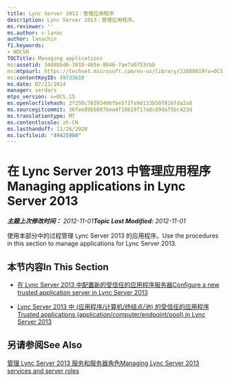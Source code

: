 ```yaml
---
title: Lync Server 2013：管理应用程序
description: Lync Server 2013：管理应用程序。
ms.reviewer: ''
ms.author: v-lanac
author: lanachin
f1.keywords:
- NOCSH
TOCTitle: Managing applications
ms:assetid: 34d8bbd0-3010-4b5e-8846-7ae7a0753cbb
ms:mtpsurl: https://technet.microsoft.com/en-us/library/JJ688019(v=OCS.15)
ms:contentKeyID: 49733610
ms.date: 07/23/2014
manager: serdars
mtps_version: v=OCS.15
ms.openlocfilehash: 2f258c7839349bfbe5f27a9d133b50f816fda2a8
ms.sourcegitcommit: 36fee89bb887bea4f18b19f17a8c69daf5bc423d
ms.translationtype: MT
ms.contentlocale: zh-CN
ms.lasthandoff: 11/26/2020
ms.locfileid: "49425988"
---
```

# <a name="managing-applications-in-lync-server-2013"></a><span data-ttu-id="5e3e8-103">在 Lync Server 2013 中管理应用程序</span><span class="sxs-lookup"><span data-stu-id="5e3e8-103">Managing applications in Lync Server 2013</span></span>

<div data-xmlns="http://www.w3.org/1999/xhtml">

<div class="topic" data-xmlns="http://www.w3.org/1999/xhtml" data-msxsl="urn:schemas-microsoft-com:xslt" data-cs="https://msdn.microsoft.com/">

<div data-asp="https://msdn2.microsoft.com/asp">



</div>

<div id="mainSection">

<div id="mainBody"><span data-ttu-id="5e3e8-104">

<span> </span></span><span class="sxs-lookup"><span data-stu-id="5e3e8-104">

<span> </span></span></span>

<span data-ttu-id="5e3e8-105">_**主题上次修改时间：** 2012-11-01_</span><span class="sxs-lookup"><span data-stu-id="5e3e8-105">_**Topic Last Modified:** 2012-11-01_</span></span>

<span data-ttu-id="5e3e8-106">使用本部分中的过程管理 Lync Server 2013 的应用程序。</span><span class="sxs-lookup"><span data-stu-id="5e3e8-106">Use the procedures in this section to manage applications for Lync Server 2013.</span></span>

<div>

## <a name="in-this-section"></a><span data-ttu-id="5e3e8-107">本节内容</span><span class="sxs-lookup"><span data-stu-id="5e3e8-107">In This Section</span></span>

  - [<span data-ttu-id="5e3e8-108">在 Lync Server 2013 中配置新的受信任的应用程序服务器</span><span class="sxs-lookup"><span data-stu-id="5e3e8-108">Configure a new trusted application server in Lync Server 2013</span></span>](lync-server-2013-configure-a-new-trusted-application-server.md)

  - [<span data-ttu-id="5e3e8-109">Lync Server 2013 中 (应用程序/计算机/终结点/池) 的受信任的应用程序</span><span class="sxs-lookup"><span data-stu-id="5e3e8-109">Trusted applications (application/computer/endpoint/pool) in Lync Server 2013</span></span>](lync-server-2013-trusted-applications-application-computer-endpoint-pool.md)

</div>

<div>

## <a name="see-also"></a><span data-ttu-id="5e3e8-110">另请参阅</span><span class="sxs-lookup"><span data-stu-id="5e3e8-110">See Also</span></span>


[<span data-ttu-id="5e3e8-111">管理 Lync Server 2013 服务和服务器角色</span><span class="sxs-lookup"><span data-stu-id="5e3e8-111">Managing Lync Server 2013 services and server roles</span></span>](lync-server-2013-managing-lync-server-services-and-server-roles.md)  
  

<span data-ttu-id="5e3e8-112"></div>

</div>

<span> </span>

</div>

</div>

</span><span class="sxs-lookup"><span data-stu-id="5e3e8-112"></div>

</div>

<span> </span>

</div>

</div>

</span></span></div>


